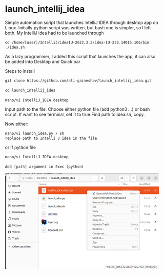 # launch_intellij_idea
Simple automation script that launches IntelliJ IDEA through desktop app on Linux. Initially python script was written, but bash one is simpler, so I left both. 
My IntelliJ idea had to be launched through 

``` 
cd /home/[user]/IntelliJ/ideaIU-2023.3.3/idea-IU-233.14015.106/bin
./idea.sh
```

As a lazy programmer, I added this script that launches the app, it can also be added into Desktop and Quick bar

Steps to install
```
git clone https://github.com/ali-gaineshev/launch_intellij_idea.git

cd launch_intellij_idea

nano/vi IntelliJ_IDEA.desktop
```

Input path to the file. Choose either python file (add python3 ...) or bash script. If want to see terminal, set it to true Find path to idea.sh, copy. 

Now either:  
```
nano/vi launch_idea.py / sh
replace path to Intelli J idea in the file
```
or if python file
```
nano/vi IntelliJ_IDEA.desktop

Add [path] argument in Exec (python)
```
![alt text](<Screenshot from 2024-02-14 10-55-56.png>)